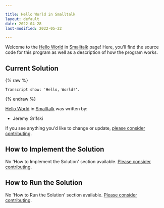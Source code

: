 ```yaml
---

title: Hello World in Smalltalk
layout: default
date: 2022-04-28
last-modified: 2022-05-22

---
```


Welcome to the [Hello World](https://sampleprograms.io/projects/hello-world) in [Smalltalk](https://sampleprograms.io/languages/smalltalk) page! Here, you'll find the source code for this program as well as a description of how the program works.

## Current Solution

{% raw %}

```smalltalk
Transcript show: 'Hello, World!'.
```

{% endraw %}

[Hello World](https://sampleprograms.io/projects/hello-world) in [Smalltalk](https://sampleprograms.io/languages/smalltalk) was written by:

- Jeremy Grifski

If you see anything you'd like to change or update, [please consider contributing](https://github.com/TheRenegadeCoder/sample-programs).

## How to Implement the Solution

No 'How to Implement the Solution' section available. [Please consider contributing](https://github.com/TheRenegadeCoder/sample-programs-website).

## How to Run the Solution

No 'How to Run the Solution' section available. [Please consider contributing](https://github.com/TheRenegadeCoder/sample-programs-website).